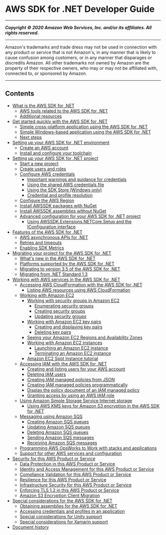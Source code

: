 # AWS SDK for .NET Developer Guide

-----
*****Copyright &copy; 2020 Amazon Web Services, Inc. and/or its affiliates. All rights reserved.*****

-----
Amazon's trademarks and trade dress may not be used in 
     connection with any product or service that is not Amazon's, 
     in any manner that is likely to cause confusion among customers, 
     or in any manner that disparages or discredits Amazon. All other 
     trademarks not owned by Amazon are the property of their respective
     owners, who may or may not be affiliated with, connected to, or 
     sponsored by Amazon.

-----
## Contents
+ [What is the AWS SDK for .NET](welcome.md)
   + [AWS tools related to the AWS SDK for .NET](related-tools.md)
   + [Additional resources](net-dg-additional-resources.md)
+ [Get started quickly with the AWS SDK for .NET](quick-start.md)
   + [Simple cross-platform application using the AWS SDK for .NET](quick-start-s3-1-cross.md)
   + [Simple Windows-based application using the AWS SDK for .NET](quick-start-s3-1-winvs.md)
   + [Next steps](quick-start-next-steps.md)
+ [Setting up your AWS SDK for .NET environment](net-dg-setup.md)
   + [Create an AWS account](net-dg-signup.md)
   + [Install and configure your toolchain](net-dg-dev-env.md)
+ [Setting up your AWS SDK for .NET project](net-dg-config.md)
   + [Start a new project](net-dg-start-new-project.md)
   + [Create users and roles](net-dg-users-roles.md)
   + [Configure AWS credentials](net-dg-config-creds.md)
      + [Important warnings and guidance for credentials](net-dg-config-creds-warnings-and-guidelines.md)
      + [Using the shared AWS credentials file](creds-file.md)
      + [Using the SDK Store (Windows only)](sdk-store.md)
      + [Credential and profile resolution](creds-assign.md)
   + [Configure the AWS Region](net-dg-region-selection.md)
   + [Install AWSSDK packages with NuGet](net-dg-install-assemblies.md)
   + [Install AWSSDK assemblies without NuGet](net-dg-install-without-nuget.md)
   + [Advanced configuration for your AWS SDK for .NET project](net-dg-advanced-config.md)
      + [Using AWSSDK.Extensions.NETCore.Setup and the IConfiguration interface](net-dg-config-netcore.md)
+ [Features of the AWS SDK for .NET](net-dg-sdk-features.md)
   + [AWS asynchronous APIs for .NET](sdk-net-async-api.md)
   + [Retries and timeouts](retries-timeouts.md)
   + [Enabling SDK Metrics](sdk-metrics.md)
+ [Migrating your project for the AWS SDK for .NET](net-dg-migrating.md)
   + [What's new in the AWS SDK for .NET](whats-new.md)
   + [Platforms supported by the AWS SDK for .NET](net-dg-supported-platforms.md)
   + [Migrating to version 3.5 of the AWS SDK for .NET](net-dg-v35.md)
   + [Migrating from .NET Standard 1.3](migration-from-net-standard-1-3.md)
+ [Working with AWS services in the AWS SDK for .NET](tutorials-examples.md)
   + [Accessing AWS CloudFormation with the AWS SDK for .NET](cloudformation-apis-intro.md)
      + [Listing AWS resources using AWS CloudFormation](cfn-list-resources.md)
   + [Working with Amazon EC2](ec2-apis-intro.md)
      + [Working with security groups in Amazon EC2](security-groups.md)
         + [Enumerating security groups](enumerate-security-groups.md)
         + [Creating security groups](creating-security-group.md)
         + [Updating security groups](authorize-ingress.md)
      + [Working with Amazon EC2 key pairs](key-pairs.md)
         + [Creating and displaying key pairs](create-save-key-pair.md)
         + [Deleting key pairs](delete-key-pairs.md)
      + [Seeing your Amazon EC2 Regions and Availability Zones](using-regions-and-availability-zones.md)
      + [Working with Amazon EC2 instances](how-to-ec2.md)
         + [Launching an Amazon EC2 instance](run-instance.md)
         + [Terminating an Amazon EC2 instance](terminate-instance.md)
      + [Amazon EC2 Spot Instance tutorial](how-to-spot-instances.md)
   + [Accessing IAM with the AWS SDK for .NET](iam-apis-intro.md)
      + [Creating and listing users for your AWS account](iam-users-create.md)
      + [Deleting IAM users](iam-users-delete.md)
      + [Creating IAM managed policies from JSON](iam-policies-create-json.md)
      + [Creating IAM managed policies programmatically](iam-policies-create-prog.md)
      + [Display the policy document of an IAM managed policy](iam-policies-display.md)
      + [Granting access by using an AWS IAM role](net-dg-hosm.md)
   + [Using Amazon Simple Storage Service Internet storage](s3-apis-intro.md)
      + [Using AWS KMS keys for Amazon S3 encryption in the AWS SDK for .NET](kms-keys-s3-encryption.md)
   + [Messaging using Amazon SQS](sqs-apis-intro.md)
      + [Creating Amazon SQS queues](CreateQueue.md)
      + [Updating Amazon SQS queues](UpdateSqsQueue.md)
      + [Deleting Amazon SQS queues](DeleteSqsQueue.md)
      + [Sending Amazon SQS messages](SendMessage.md)
      + [Receiving Amazon SQS messages](ReceiveMessage.md)
   + [Programming AWS OpsWorks to Work with stacks and applications](opsworks-apis-intro.md)
   + [Support for other AWS services and configuration](other-apis-intro.md)
+ [Security for this AWS Product or Service](security.md)
   + [Data Protection in this AWS Product or Service](data-protection.md)
   + [Identity and Access Management for this AWS Product or Service](security-iam.md)
   + [Compliance Validation for this AWS Product or Service](compliance-validation.md)
   + [Resilience for this AWS Product or Service](disaster-recovery-resiliency.md)
   + [Infrastructure Security for this AWS Product or Service](infrastructure-security.md)
   + [Enforcing TLS 1.2 in this AWS Product or Service](enforcing-tls.md)
   + [Amazon S3 Encryption Client Migration](s3-encryption-migration.md)
+ [Special considerations for the AWS SDK for .NET](special-considerations.md)
   + [Obtaining assemblies for the AWS SDK for .NET](net-dg-obtain-assemblies.md)
   + [Accessing credentials and profiles in an application](creds-locate.md)
   + [Special considerations for Unity support](unity-special.md)
   + [Special considerations for Xamarin support](xamarin-special.md)
+ [Document history](document-history.md)